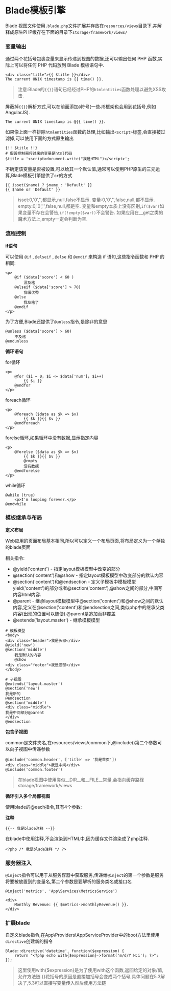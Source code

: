 # Blade模板引擎

Blade 视图文件使用`.blade.php`文件扩展并存放在`resources/views`目录下.并解释成原生PHP缓存在下面的目录下`storage/framework/views/`

### 变量输出

通过两个花括号包裹变量来显示传递到视图的数据,还可以输出任何 PHP 函数,实际上可以将任何 PHP 代码放到 Blade 模板语句中.

```
<div class="title">{{ $title }}</div>
The current UNIX timestamp is {{ time() }}.
```

> 注意:Blade的`{{}}`语句已经经过PHP的`htmlentities`函数处理以避免XSS攻击.

屏蔽掉`{{}}`解析方式,可以在前面添加`@`符号\(一些JS框架也会用到花括号,例如AngularJS\).

```
The current UNIX timestamp is @{{ time() }}.
```

如果像上面一样排除`htmlentities`函数的处理,比如输出`<script>`标签,会直接被过滤掉,可以使用下面的方式原生输出

```
{!! $title !!}
# 假设控制器传过来的变量是html代码
$title = '<script>document.write("我是HTML")</script>';
```

不确定该变量是否被设置,可以给其一个默认值,通常可以使用PHP原生的三元运算,Blade模板引擎提供了`or`的方式

```
{{ isset($name) ? $name : 'Default' }}
{{ $name or 'Default' }}
```

> isset:0,'0','',都显示,null,false不显示.
> 变量:0,'0','',false,null,都不显示.
> empty:0,'0','',false,null,都是空.
> 变量和empty本质上没有区别,`if($var)`如果变量不存在会警告,`if(!empty($var))`不会警告.
> 如果应用在\_\_get之类的魔术方法上,empty一定会判断为空.

### 流程控制

**if语句**

可以使用 `@if` , `@elseif` , `@else` 和 `@endif` 来构造 if 语句,这些指令函数和 PHP 的相同:

```
<p>
    @if ($data['score'] < 60 )
        没及格
    @elseif ($data['score'] > 70)
        我很优秀
    @else
        我及格了
    @endif
</p>
```

为了方便,Blade还提供了`@unless`指令,是除非的意思

```
@unless ($data['score'] > 60)
    不及格
@endunless
```

**循环语句**

for循环

```
<p>
    @for ($i = 0; $i <= $data['num']; $i++)
        {{ $i }}
    @endfor
</p>
```

foreach循环

```
<p>
    @foreach ($data as $k => $v)
        {{ $k }}{{ $v }}
    @endforeach
</p>
```

forelse循环,如果循环中没有数据,显示指定内容

```
<p>
    @forelse ($data as $k => $v)
        {{ $k }}{{ $v }}
        @empty
        没有数据
    @endforelse
</p>
```

while循环

```
@while (true)
    <p>I'm looping forever.</p>
@endwhile
```

### 模板继承与布局

**定义布局**

Web应用的页面布局基本相同,所以可以定义一个布局页面,将布局定义为一个单独的blade页面

相关指令:

* @yield\('content'\) - 指定layout模板模型中改变的部分
* @section\('content'\)和@show - 指定layout模板模型中改变部分的默认内容
* @section\('content'\)和@endsection - 定义子模板中模板模型yield\('content'\)的部分或者@section\('content'\),@show之间的部分,中间写内容html内容.
* @parent - 继承layout模板模型中@section\('content'\)和@show之间的默认内容,定义在@section\('content'\)和@endsection之间,类似php中的继承父类内容\(出现的位置可以随便\).@parent是追加而非覆盖
* @extends\('layout.master'\) - 继承模板模型

```
# 模板模型
<body>
<div class="header">我是头部</div>
@yield('new')
@section('middle')
    我是默认的内容
    @show
<div class="footer">我是底部</div>
</body>

# 子视图
@extends('layout.master')
@section('new')
我是新的
@endsection
@section('middle')
<div class="middle">
我是中间部分@parent
</div>
@endsection
```

**包含子视图**

common是文件夹名,在resources\/views\/common下,@include\(\)第二个参数可以向子视图中传递参数

```
@include('common.header', ['title' => '我是首页'])
<div class="middle">我是中间</div>
@include('common.footer')
```

> 在blade视图中使用类似\_\_DIR\_\_和\_\_FILE\_\_常量,会指向缓存路径storage\/framework\/views

**循环引入多个局部视图**

使用blade的@each指令,其有4个参数:

**注释**

```
{{-- 我是blade注释 --}}
```

在blade中使用注释,不会渲染到HTML中,因为缓存文件渲染成了php注释.

```
<?php /* 我是blade注释 */ ?>
```

### 服务器注入

`@inject`指令可以用于从服务容器中获取服务,传递给`@inject`的第一个参数是服务将要被放置到的变量名,第二个参数是要解析的服务类名或接口名

```
@inject('metrics', 'App\Services\MetricsService')

<div>
    Monthly Revenue: {{ $metrics->monthlyRevenue() }}.
</div>
```

### 扩展blade

自定义blade指令,在App\Providers\AppServiceProvider中的boot方法里使用`directive`创建新的指令

```
Blade::directive('datetime', function($expression) {
    return "<?php echo with{$expression}->format('m/d/Y H:i'); ?>";
});
```

> 这里使用with{$expression}是为了使用with这个函数,返回给定的对象\/值,允许方法链.{}花括号的原因是直接加括号会变成两个括号,具体问题在5.3解决了,5.3可以直接写变量传入然后使用方法链

